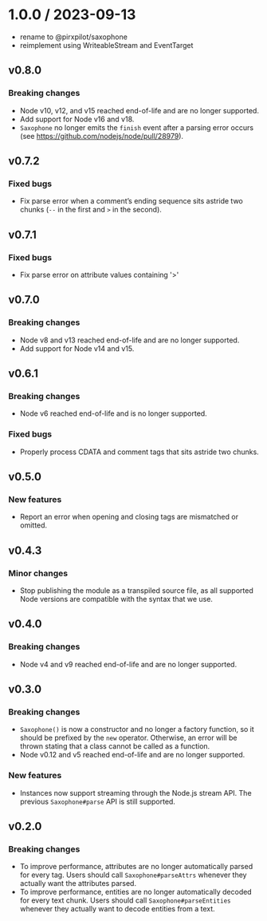 
1.0.0 / 2023-09-13
==================

 * rename to @pirxpilot/saxophone
 * reimplement using WriteableStream and EventTarget

## v0.8.0

### Breaking changes

* Node v10, v12, and v15 reached end-of-life and are no longer supported.
* Add support for Node v16 and v18.
* `Saxophone` no longer emits the `finish` event after a parsing error occurs (see <https://github.com/nodejs/node/pull/28979>).

## v0.7.2

### Fixed bugs

* Fix parse error when a comment’s ending sequence sits astride two chunks (`--` in the first and `>` in the second).

## v0.7.1

### Fixed bugs

* Fix parse error on attribute values containing '>'

## v0.7.0

### Breaking changes

* Node v8 and v13 reached end-of-life and are no longer supported.
* Add support for Node v14 and v15.

## v0.6.1

### Breaking changes

* Node v6 reached end-of-life and is no longer supported.

### Fixed bugs

* Properly process CDATA and comment tags that sits astride two chunks.

## v0.5.0

### New features

* Report an error when opening and closing tags are mismatched or omitted.

## v0.4.3

### Minor changes

* Stop publishing the module as a transpiled source file, as all supported Node versions are compatible with the syntax that we use.

## v0.4.0

### Breaking changes

* Node v4 and v9 reached end-of-life and are no longer supported.

## v0.3.0

### Breaking changes

* `Saxophone()` is now a constructor and no longer a factory function, so it should be prefixed by the `new` operator. Otherwise, an error will be thrown stating that a class cannot be called as a function.
* Node v0.12 and v5 reached end-of-life and are no longer supported.

### New features

* Instances now support streaming through the Node.js stream API. The previous `Saxophone#parse` API is still supported.

## v0.2.0

### Breaking changes

* To improve performance, attributes are no longer automatically parsed for every tag. Users should call `Saxophone#parseAttrs` whenever they actually want the attributes parsed.
* To improve performance, entities are no longer automatically decoded for every text chunk. Users should call `Saxophone#parseEntities` whenever they actually want to decode entities from a text.
